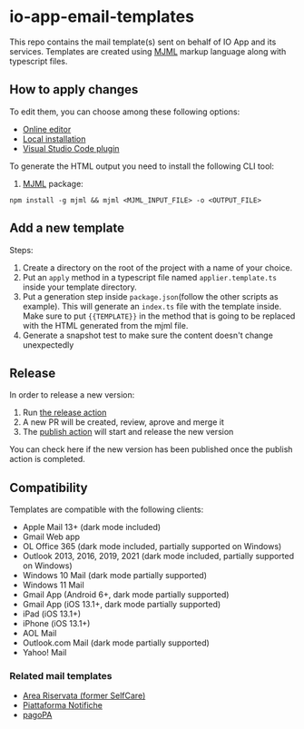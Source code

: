 # io-app-email-templates

This repo contains the mail template(s) sent on behalf of IO App and its services. Templates are created using [MJML](https://mjml.io/) markup language along with typescript files.

## How to apply changes

To edit them, you can choose among these following options:

- [Online editor](https://mjml.io/try-it-live)
- [Local installation](https://mjml.io/download)
- [Visual Studio Code plugin](https://marketplace.visualstudio.com/items?itemName=mjmlio.vscode-mjml)

To generate the HTML output you need to install the following CLI tool:

1. [MJML](https://www.npmjs.com/package/mjml) package:

```shell
npm install -g mjml && mjml <MJML_INPUT_FILE> -o <OUTPUT_FILE>
```

## Add a new template

Steps:

1. Create a directory on the root of the project with a name of your choice.
2. Put an `apply` method in a typescript file named `applier.template.ts` inside your template directory.
3. Put a generation step inside `package.json`(follow the other scripts as example). This will generate an `index.ts` file with the template inside.
   Make sure to put `{{TEMPLATE}}` in the method that is going to be replaced with the HTML generated from the mjml file.
4. Generate a snapshot test to make sure the content doesn't change unexpectedly

## Release

In order to release a new version:

1. Run [the release action](https://github.com/pagopa/io-app-email-templates/actions/workflows/bump-release.yaml)
2. A new PR will be created, review, aprove and merge it
3. The [publish action](https://github.com/pagopa/io-app-email-templates/actions/workflows/publish-to-package-registry.yaml) will start and release the new version

You can check here if the new version has been published once the publish action
is completed.

## Compatibility

Templates are compatible with the following clients:

- Apple Mail 13+ (dark mode included)
- Gmail Web app
- OL Office 365 (dark mode included, partially supported on Windows)
- Outlook 2013, 2016, 2019, 2021 (dark mode included, partially supported on Windows)
- Windows 10 Mail (dark mode partially supported)
- Windows 11 Mail
- Gmail App (Android 6+, dark mode partially supported)
- Gmail App (iOS 13.1+, dark mode partially supported)
- iPad (iOS 13.1+)
- iPhone (iOS 13.1+)
- AOL Mail
- Outlook.com Mail (dark mode partially supported)
- Yahoo! Mail

### Related mail templates

- [Area Riservata (former SelfCare)](https://github.com/pagopa/selfcare-email-templates)
- [Piattaforma Notifiche](https://github.com/pagopa/pn-email-templates)
- [pagoPA](https://github.com/pagopa/pagopa-email-templates)
